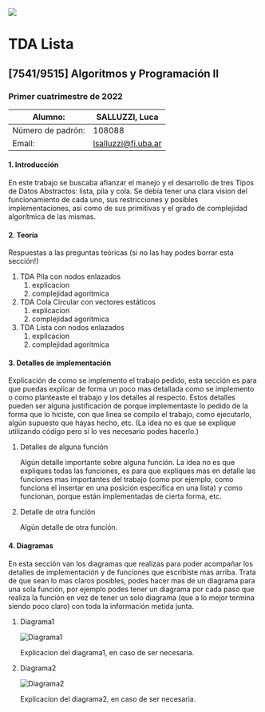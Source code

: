     
![](https://i.imgur.com/P0aqOMI.jpg)

# **TDA Lista** 


## [7541/9515] Algoritmos y Programación II


### Primer cuatrimestre de 2022

|  Alumno: | SALLUZZI, Luca |
| ----------- | ----------- |
| Número de padrón: | 108088 |
| Email: | lsalluzzi@fi.uba.ar |


#### 1. Introducción

En este trabajo se buscaba afianzar el manejo y el desarrollo de tres Tipos de Datos Abstractos: lista, pila y cola. Se debía tener una clara vision del funcionamiento de cada uno, sus restricciones y posibles implementaciones, asi como de sus primitivas y el grado de complejidad algorítmica de las mismas. 

#### 2. Teoría

Respuestas a las preguntas teóricas (si no las hay podes borrar esta sección!)

1. TDA Pila con nodos enlazados
	1. explicacion
	2. complejidad agoritmica
2. TDA Cola Circular con vectores estáticos
	1. explicacion
	2. complejidad agoritmica
4. TDA Lista con nodos enlazados
	1. explicacion
	2. complejidad agoritmica

#### 3. Detalles de implementación


Explicación de como se implemento el trabajo pedido, esta sección es para que puedas explicar de forma un poco mas detallada como se implemento o como planteaste el trabajo y los detalles al respecto. Estos detalles pueden ser alguna justificación de porque implementaste lo pedido de la forma que lo hiciste, con que linea se compilo el trabajo, como ejecutarlo, algún supuesto que hayas hecho, etc. (La idea no es que se explique utilizando código pero si lo ves necesario podes hacerlo.)


1. Detalles de alguna función

    Algún detalle importante sobre alguna función. La idea no es que expliques todas las funciones, es para que expliques mas en detalle las funciones mas importantes del trabajo (como por ejemplo, como funciona el insertar en una posición especifica en una lista) y como funcionan, porque están implementadas de cierta forma, etc.

2. Detalle de otra función

    Algún detalle de otra función.

#### 4. Diagramas


En esta sección van los diagramas que realizas para poder acompañar los detalles de implementación y de funciones que escribiste mas arriba. Trata de que sean lo mas claros posibles, podes hacer mas de un diagrama para una sola función, por ejemplo podes tener un diagrama por cada paso que realiza la función en vez de tener un solo diagrama (que a lo mejor termina siendo poco claro) con toda la información metida junta.


1. Diagrama1

    ![Diagrama1](https://i.imgur.com/KvYn8UD.png)

    Explicacion del diagrama1, en caso de ser necesaria.

2. Diagrama2

    ![Diagrama2](https://i.imgur.com/nhqXNr6.png)

    Explicacion del diagrama2, en caso de ser necesaria.